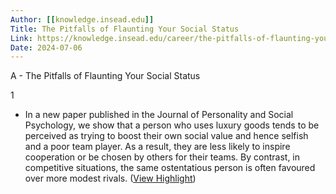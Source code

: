 ```yaml
---
Author: [[knowledge.insead.edu]]
Title: The Pitfalls of Flaunting Your Social Status
Link: https://knowledge.insead.edu/career/the-pitfalls-of-flaunting-your-social-status-18641
Date: 2024-07-06
---
```

A - The Pitfalls of Flaunting Your Social Status

1
- In a new paper published in the Journal of Personality and Social Psychology, we show that a person who uses luxury goods tends to be perceived as trying to boost their own social value and hence selfish and a poor team player. As a result, they are less likely to inspire cooperation or be chosen by others for their teams. By contrast, in competitive situations, the same ostentatious person is often favoured over more modest rivals. ([View Highlight](https://instapaper.com/read/1506962281/19635472))
